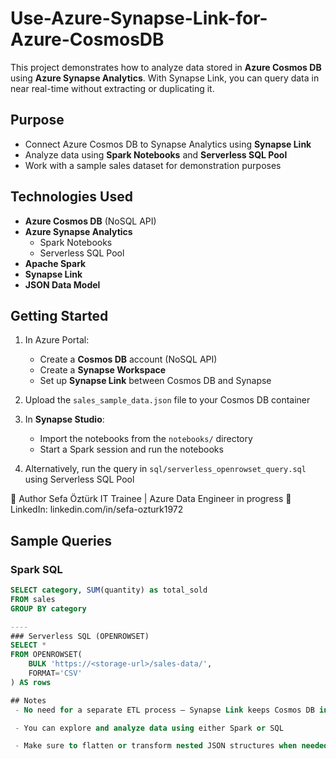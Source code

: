 # Use-Azure-Synapse-Link-for-Azure-CosmosDB

This project demonstrates how to analyze data stored in **Azure Cosmos DB** using **Azure Synapse Analytics**. With Synapse Link, you can query data in near real-time without extracting or duplicating it.

## Purpose

- Connect Azure Cosmos DB to Synapse Analytics using **Synapse Link**
- Analyze data using **Spark Notebooks** and **Serverless SQL Pool**
- Work with a sample sales dataset for demonstration purposes

## Technologies Used

- **Azure Cosmos DB** (NoSQL API)
- **Azure Synapse Analytics**
  - Spark Notebooks
  - Serverless SQL Pool
- **Apache Spark**
- **Synapse Link**
- **JSON Data Model**

## Getting Started

1. In Azure Portal:
   - Create a **Cosmos DB** account (NoSQL API)
   - Create a **Synapse Workspace**
   - Set up **Synapse Link** between Cosmos DB and Synapse

2. Upload the `sales_sample_data.json` file to your Cosmos DB container

3. In **Synapse Studio**:
   - Import the notebooks from the `notebooks/` directory
   - Start a Spark session and run the notebooks

4. Alternatively, run the query in `sql/serverless_openrowset_query.sql` using Serverless SQL Pool


👤 Author
Sefa Öztürk
IT Trainee | Azure Data Engineer in progress
📇 LinkedIn: linkedin.com/in/sefa-ozturk1972


## Sample Queries

### Spark SQL
```sql
SELECT category, SUM(quantity) as total_sold
FROM sales
GROUP BY category

----
### Serverless SQL (OPENROWSET)
SELECT *
FROM OPENROWSET(
    BULK 'https://<storage-url>/sales-data/',
    FORMAT='CSV'
) AS rows

## Notes
 - No need for a separate ETL process – Synapse Link keeps Cosmos DB in sync

 - You can explore and analyze data using either Spark or SQL

 - Make sure to flatten or transform nested JSON structures when needed







